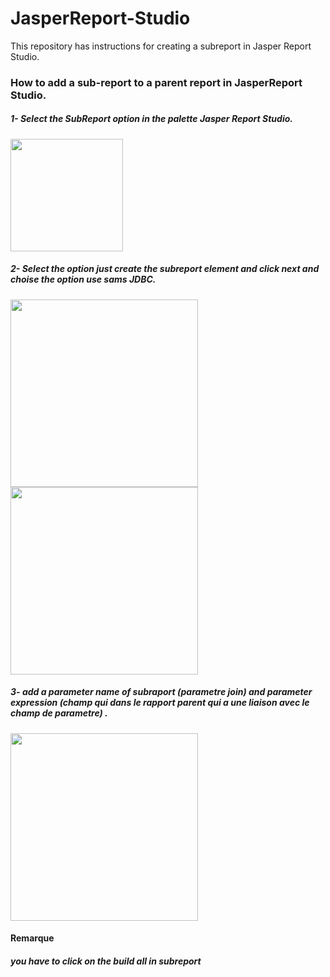 # JasperReport-Studio
This repository has instructions for creating a subreport in Jasper Report Studio.
<h3>How to add a sub-report to a parent report in JasperReport Studio.</h3>
<h5>1- Select the SubReport option in the palette Jasper Report Studio.</h5>

<img src="https://github.com/user-attachments/assets/42b61fed-6f6a-4618-a7bd-c6a61f2d0f89" width="180" />

<h5>2- Select the option just create the subreport element and click next and choise the option use sams JDBC.</h5>

<img src="https://github.com/user-attachments/assets/945f3500-ca3e-4c2b-b6ba-a96b4afda758" width="300" />

<img src="https://github.com/user-attachments/assets/d6077ab6-6101-47e8-a766-bae810a5e338" width="300" />
<h5>3- add a parameter name of subraport (parametre join) and parameter expression (champ qui dans le rapport parent qui a une liaison avec le champ de parametre) .</h5>
<img src="https://github.com/user-attachments/assets/6f333bba-0def-4d00-a26c-2991cb9b66ce" width="300" />

<h4> Remarque </h4>
<h5>you have to click on the build all in subreport</h5>
